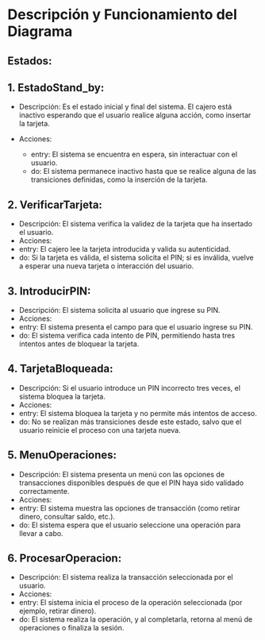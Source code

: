 # Descripción y Funcionamiento del Diagrama
## Estados:

## 1. EstadoStand_by:

- Descripción: Es el estado inicial y final del sistema. El cajero está inactivo esperando que el usuario realice alguna acción, como insertar la tarjeta.

- Acciones:
  - entry: El sistema se encuentra en espera, sin interactuar con el usuario.
  - do: El sistema permanece inactivo hasta que se realice alguna de las transiciones definidas, como la inserción de la tarjeta.

## 2. VerificarTarjeta:

- Descripción: El sistema verifica la validez de la tarjeta que ha insertado el usuario.
- Acciones:
 - entry: El cajero lee la tarjeta introducida y valida su autenticidad.
 - do: Si la tarjeta es válida, el sistema solicita el PIN; si es inválida, vuelve a esperar una nueva tarjeta o interacción del usuario.

## 3. IntroducirPIN:

- Descripción: El sistema solicita al usuario que ingrese su PIN.
- Acciones:
 - entry: El sistema presenta el campo para que el usuario ingrese su PIN.
 - do: El sistema verifica cada intento de PIN, permitiendo hasta tres intentos antes de bloquear la tarjeta.

## 4. TarjetaBloqueada:

- Descripción: Si el usuario introduce un PIN incorrecto tres veces, el sistema bloquea la tarjeta.
- Acciones:
 - entry: El sistema bloquea la tarjeta y no permite más intentos de acceso.
 - do: No se realizan más transiciones desde este estado, salvo que el usuario reinicie el proceso con una tarjeta nueva.
   
## 5. MenuOperaciones:

- Descripción: El sistema presenta un menú con las opciones de transacciones disponibles después de que el PIN haya sido validado correctamente.
- Acciones:
 - entry: El sistema muestra las opciones de transacción (como retirar dinero, consultar saldo, etc.).
 - do: El sistema espera que el usuario seleccione una operación para llevar a cabo.

## 6. ProcesarOperacion:

- Descripción: El sistema realiza la transacción seleccionada por el usuario.
- Acciones:
 - entry: El sistema inicia el proceso de la operación seleccionada (por ejemplo, retirar dinero).
 - do: El sistema realiza la operación, y al completarla, retorna al menú de operaciones o finaliza la sesión.
